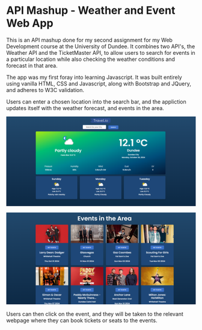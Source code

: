 # API Mashup - Weather and Event Web App
This is an API mashup done for my second assignment for my Web Development course at the University of Dundee. It combines two API's, the Weather API and the TicketMaster API, to allow users to search for events in a particular location while also checking the weather conditions and forecast in that area.

The app was my first foray into learning Javascript. It was built entirely using vanilla HTML, CSS and Javascript, along with Bootstrap and JQuery, and adheres to W3C validation. 

Users can enter a chosen location into the search bar, and the appliction updates itself with the weather forecast, and events in the area.

![image](https://github.com/Varendraaa/Weather-App-API-Mashup/blob/d91aff3791ba944db37ba8b68545acbd66d67bd7/Screenshot%202024-10-28%20175049.png) <br/>

![image](https://github.com/Varendraaa/Weather-App-API-Mashup/blob/988474ed409f93487b0def81c202f49ce19a81d5/Screenshot%202024-10-28%20175352.png) <br/>

Users can then click on the event, and they will be taken to the relevant webpage where they can book tickets or seats to the events.
